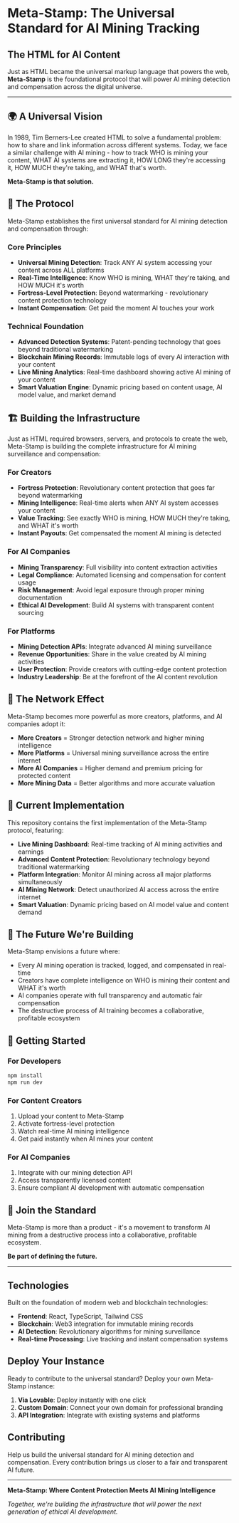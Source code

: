 # Meta-Stamp: The Universal Standard for AI Mining Tracking

## The HTML for AI Content

Just as HTML became the universal markup language that powers the web, **Meta-Stamp** is the foundational protocol that will power AI mining detection and compensation across the digital universe.

---

## 🌍 A Universal Vision

In 1989, Tim Berners-Lee created HTML to solve a fundamental problem: how to share and link information across different systems. Today, we face a similar challenge with AI mining - how to track WHO is mining your content, WHAT AI systems are extracting it, HOW LONG they're accessing it, HOW MUCH they're taking, and WHAT that's worth.

**Meta-Stamp is that solution.**

## 🚀 The Protocol

Meta-Stamp establishes the first universal standard for AI mining detection and compensation through:

### Core Principles
- **Universal Mining Detection**: Track ANY AI system accessing your content across ALL platforms
- **Real-Time Intelligence**: Know WHO is mining, WHAT they're taking, and HOW MUCH it's worth
- **Fortress-Level Protection**: Beyond watermarking - revolutionary content protection technology
- **Instant Compensation**: Get paid the moment AI touches your work

### Technical Foundation
- **Advanced Detection Systems**: Patent-pending technology that goes beyond traditional watermarking
- **Blockchain Mining Records**: Immutable logs of every AI interaction with your content
- **Live Mining Analytics**: Real-time dashboard showing active AI mining of your content
- **Smart Valuation Engine**: Dynamic pricing based on content usage, AI model value, and market demand

## 🏗️ Building the Infrastructure

Just as HTML required browsers, servers, and protocols to create the web, Meta-Stamp is building the complete infrastructure for AI mining surveillance and compensation:

### For Creators
- **Fortress Protection**: Revolutionary content protection that goes far beyond watermarking
- **Mining Intelligence**: Real-time alerts when ANY AI system accesses your content
- **Value Tracking**: See exactly WHO is mining, HOW MUCH they're taking, and WHAT it's worth
- **Instant Payouts**: Get compensated the moment AI mining is detected

### For AI Companies
- **Mining Transparency**: Full visibility into content extraction activities
- **Legal Compliance**: Automated licensing and compensation for content usage
- **Risk Management**: Avoid legal exposure through proper mining documentation
- **Ethical AI Development**: Build AI systems with transparent content sourcing

### For Platforms
- **Mining Detection APIs**: Integrate advanced AI mining surveillance
- **Revenue Opportunities**: Share in the value created by AI mining activities
- **User Protection**: Provide creators with cutting-edge content protection
- **Industry Leadership**: Be at the forefront of the AI content revolution

## 🌟 The Network Effect

Meta-Stamp becomes more powerful as more creators, platforms, and AI companies adopt it:

- **More Creators** = Stronger detection network and higher mining intelligence
- **More Platforms** = Universal mining surveillance across the entire internet
- **More AI Companies** = Higher demand and premium pricing for protected content
- **More Mining Data** = Better algorithms and more accurate valuation

## 🎯 Current Implementation

This repository contains the first implementation of the Meta-Stamp protocol, featuring:

- **Live Mining Dashboard**: Real-time tracking of AI mining activities and earnings
- **Advanced Content Protection**: Revolutionary technology beyond traditional watermarking
- **Platform Integration**: Monitor AI mining across all major platforms simultaneously
- **AI Mining Network**: Detect unauthorized AI access across the entire internet
- **Smart Valuation**: Dynamic pricing based on AI model value and content demand

## 🔮 The Future We're Building

Meta-Stamp envisions a future where:

- Every AI mining operation is tracked, logged, and compensated in real-time
- Creators have complete intelligence on WHO is mining their content and WHAT it's worth
- AI companies operate with full transparency and automatic fair compensation
- The destructive process of AI training becomes a collaborative, profitable ecosystem

## 🚀 Getting Started

### For Developers
```bash
npm install
npm run dev
```

### For Content Creators
1. Upload your content to Meta-Stamp
2. Activate fortress-level protection
3. Watch real-time AI mining intelligence
4. Get paid instantly when AI mines your content

### For AI Companies
1. Integrate with our mining detection API
2. Access transparently licensed content
3. Ensure compliant AI development with automatic compensation

## 🤝 Join the Standard

Meta-Stamp is more than a product - it's a movement to transform AI mining from a destructive process into a collaborative, profitable ecosystem.

**Be part of defining the future.**

---

## Technologies

Built on the foundation of modern web and blockchain technologies:
- **Frontend**: React, TypeScript, Tailwind CSS
- **Blockchain**: Web3 integration for immutable mining records
- **AI Detection**: Revolutionary algorithms for mining surveillance
- **Real-time Processing**: Live tracking and instant compensation systems

## Deploy Your Instance

Ready to contribute to the universal standard? Deploy your own Meta-Stamp instance:

1. **Via Lovable**: Deploy instantly with one click
2. **Custom Domain**: Connect your own domain for professional branding
3. **API Integration**: Integrate with existing systems and platforms

## Contributing

Help us build the universal standard for AI mining detection and compensation. Every contribution brings us closer to a fair and transparent AI future.

---

**Meta-Stamp: Where Content Protection Meets AI Mining Intelligence**

*Together, we're building the infrastructure that will power the next generation of ethical AI development.*
